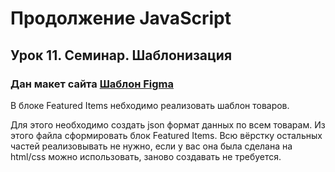 # Продолжение JavaScript
## Урок 11. Семинар. Шаблонизация
### Дан макет сайта [Шаблон Figma](https://www.figma.com/file/mnLY69cYE5cqWM5w6n5hXx/Seo-%26-Digital-Marketing-Landing-Page?node-id=190%3A1194&t=q4NMnXTnwyyTSGA6-0)
В блоке Featured Items небходимо реализовать шаблон товаров.

Для этого необходимо создать json формат данных по всем товарам.
Из этого файла сформировать блок Featured Items.
Всю вёрстку остальных частей реализовывать не нужно, если у вас она была сделана на html/css можно использовать, заново создавать не требуется.
